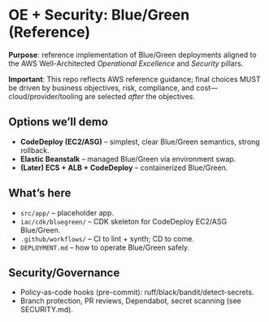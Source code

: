 # OE + Security: Blue/Green (Reference)

**Purpose**: reference implementation of Blue/Green deployments aligned to the AWS Well-Architected *Operational Excellence* and *Security* pillars.

**Important**: This repo reflects AWS reference guidance; final choices MUST be driven by business objectives, risk, compliance, and cost—cloud/provider/tooling are selected *after* the objectives.

## Options we’ll demo
- **CodeDeploy (EC2/ASG)** – simplest, clear Blue/Green semantics, strong rollback.
- **Elastic Beanstalk** – managed Blue/Green via environment swap.
- **(Later) ECS + ALB + CodeDeploy** – containerized Blue/Green.

## What’s here
- `src/app/` – placeholder app.
- `iac/cdk/bluegreen/` – CDK skeleton for CodeDeploy EC2/ASG Blue/Green.
- `.github/workflows/` – CI to lint + synth; CD to come.
- `DEPLOYMENT.md` – how to operate Blue/Green safely.

## Security/Governance
- Policy-as-code hooks (pre-commit): ruff/black/bandit/detect-secrets.
- Branch protection, PR reviews, Dependabot, secret scanning (see SECURITY.md).

